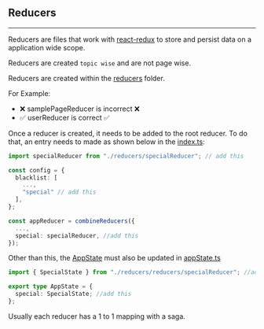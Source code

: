 ## Reducers

---

Reducers are files that work with [react-redux](https://react-redux.js.org/) to store and persist data on a application wide scope.

Reducers are created `topic wise` and are not page wise.

Reducers are created within the [reducers](./reducers/) folder.

For Example:

- ❌ samplePageReducer is incorrect ❌
- ✅ userReducer is correct ✅

Once a reducer is created, it needs to be added to the root reducer. To do that, an entry needs to made as shown below in the [index.ts](./index.ts):

```typescript
import specialReducer from "./reducers/specialReducer"; // add this

const config = {
  blacklist: [
    ...,
    "special" // add this
  ],
};

const appReducer = combineReducers({
  ...,
  special: specialReducer, //add this
});
```

Other than this, the [AppState](../appState.ts) must also be updated in [appState.ts](../appState.ts)

```typescript
import { SpecialState } from "./reducers/reducers/specialReducer"; //add this

export type AppState = {
  special: SpecialState; //add this
};
```

Usually each reducer has a 1 to 1 mapping with a saga.
